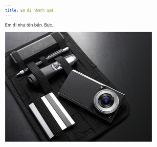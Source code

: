 ```yaml
---
title: Em đi nhanh quá
---
```


Em đi như tên bắn. Bực.

![](<../images/Panasonic-Lumix-DMC-CM1P.jpg>)
